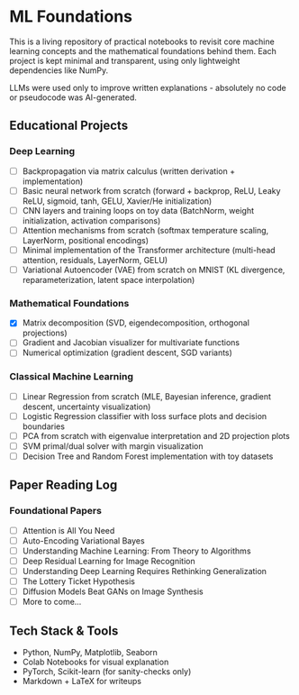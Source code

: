 # ML Foundations

This is a living repository of practical notebooks to revisit core machine learning concepts and the mathematical foundations behind them. Each project is kept minimal and transparent, using only lightweight dependencies like NumPy.

LLMs were used only to improve written explanations - absolutely no code or pseudocode was AI-generated.

## Educational Projects

### Deep Learning
- [ ] Backpropagation via matrix calculus (written derivation + implementation)
- [ ] Basic neural network from scratch (forward + backprop, ReLU, Leaky ReLU, sigmoid, tanh, GELU, Xavier/He initialization)
- [ ] CNN layers and training loops on toy data (BatchNorm, weight initialization, activation comparisons)
- [ ] Attention mechanisms from scratch (softmax temperature scaling, LayerNorm, positional encodings)
- [ ] Minimal implementation of the Transformer architecture (multi-head attention, residuals, LayerNorm, GELU)
- [ ] Variational Autoencoder (VAE) from scratch on MNIST (KL divergence, reparameterization, latent space interpolation)

### Mathematical Foundations
- [x] Matrix decomposition (SVD, eigendecomposition, orthogonal projections)
- [ ] Gradient and Jacobian visualizer for multivariate functions
- [ ] Numerical optimization (gradient descent, SGD variants)

### Classical Machine Learning
- [ ] Linear Regression from scratch (MLE, Bayesian inference, gradient descent, uncertainty visualization)
- [ ] Logistic Regression classifier with loss surface plots and decision boundaries  
- [ ] PCA from scratch with eigenvalue interpretation and 2D projection plots  
- [ ] SVM primal/dual solver with margin visualization  
- [ ] Decision Tree and Random Forest implementation with toy datasets

## Paper Reading Log

### Foundational Papers
- [ ] Attention is All You Need
- [ ] Auto-Encoding Variational Bayes
- [ ] Understanding Machine Learning: From Theory to Algorithms
- [ ] Deep Residual Learning for Image Recognition
- [ ] Understanding Deep Learning Requires Rethinking Generalization
- [ ] The Lottery Ticket Hypothesis
- [ ] Diffusion Models Beat GANs on Image Synthesis
- [ ] More to come...

## Tech Stack & Tools

- Python, NumPy, Matplotlib, Seaborn
- Colab Notebooks for visual explanation
- PyTorch, Scikit-learn (for sanity-checks only)
- Markdown + LaTeX for writeups
